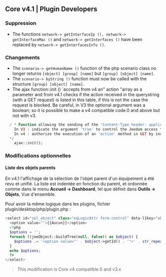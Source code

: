 ## Core v4.1 | Plugin Developers

### Suppression

- The functions `network-> getInterfaceIp (), network-> getInterfaceMac ()` and `network-> getInterfaces ()` have been replaced by `network-> getInterfacesInfo ()`.

### Changements

- The `scenario-> getHumanName ()` function of the php scenario class no longer returns `[object] [group] [name]` but `[group] [object] [name]`.
- The `scenario-> byString ()` function must now be called with the structure `[group] [object] [name]`.
- The ajax function::init () `accepts from v4 an" action "array as a parameter and from v4.1 checks if the action received in the querystring (with a GET request) is listed in this table, if this is not the case the request is blocked.
Be careful, in V3 the optional argument was a boolean; so it is possible to make a v4 compatible code.0 and above but not with v3.
````php
  / * Function allowing the sending of the 'Content-Type header: application / json'
    In V3 : indicate the argument 'true' to control the Jeedom access token
    In v4 : authorize the execution of an 'action' method in GET by indicating the name (s) of the action (s) in an array as an argument
  */  
    ajax::init();
````

### Modifications optionnelles

#### Liste des objets parents

En v4.1 l'affichage de la sélection de l'objet parent d'un équipement a été revu et unifié. La liste est indentée en fonction du parent, et ordonnée comme dans le menu **Accueil  → Dashboard**, tel que définit dans **Outils → Objets**, Vue d'ensemble.

Pour avoir la même logique dans les plugins, fichier plugin/desktop/php/plugin.php :

````php
<select id="sel_object" class="eqLogicAttr form-control" data-l1key="object_id">
  <option value="">{{Aucun}}</option>
  <?php
  $options = '';
  foreach ((jeeObject::buildTree(null, false)) as $object) {
    $options .= '<option value="' . $object->getId() . '">' . str_repeat('&nbsp;&nbsp;', $object->getConfiguration('parentNumber')) . $object->getName() . '</option>';
  }
  echo $options;
  ?>
</select>
````

> This modification is Core v4 compatible.0 and v3.x

